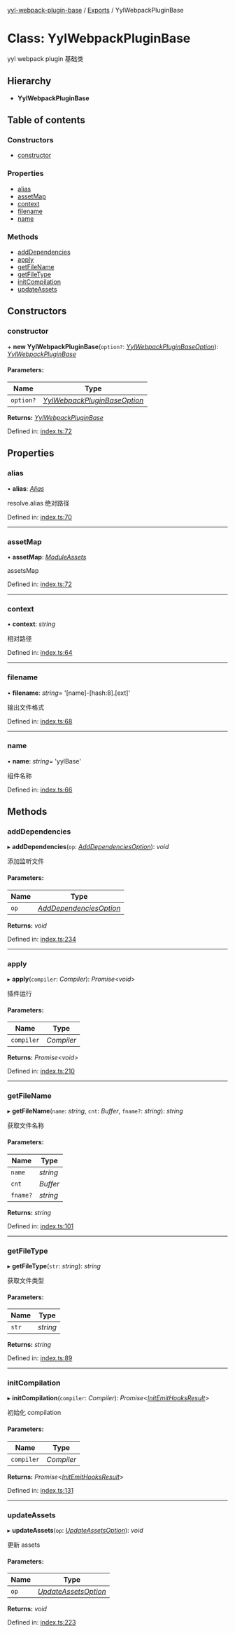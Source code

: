 [yyl-webpack-plugin-base](../README.md) / [Exports](../modules.md) / YylWebpackPluginBase

# Class: YylWebpackPluginBase

yyl webpack plugin 基础类

## Hierarchy

* **YylWebpackPluginBase**

## Table of contents

### Constructors

- [constructor](yylwebpackpluginbase.md#constructor)

### Properties

- [alias](yylwebpackpluginbase.md#alias)
- [assetMap](yylwebpackpluginbase.md#assetmap)
- [context](yylwebpackpluginbase.md#context)
- [filename](yylwebpackpluginbase.md#filename)
- [name](yylwebpackpluginbase.md#name)

### Methods

- [addDependencies](yylwebpackpluginbase.md#adddependencies)
- [apply](yylwebpackpluginbase.md#apply)
- [getFileName](yylwebpackpluginbase.md#getfilename)
- [getFileType](yylwebpackpluginbase.md#getfiletype)
- [initCompilation](yylwebpackpluginbase.md#initcompilation)
- [updateAssets](yylwebpackpluginbase.md#updateassets)

## Constructors

### constructor

\+ **new YylWebpackPluginBase**(`option?`: [*YylWebpackPluginBaseOption*](../interfaces/yylwebpackpluginbaseoption.md)): [*YylWebpackPluginBase*](yylwebpackpluginbase.md)

#### Parameters:

Name | Type |
------ | ------ |
`option?` | [*YylWebpackPluginBaseOption*](../interfaces/yylwebpackpluginbaseoption.md) |

**Returns:** [*YylWebpackPluginBase*](yylwebpackpluginbase.md)

Defined in: [index.ts:72](https://github.com/jackness1208/yyl-webpack-plugin-base/blob/2bd29c1/src/index.ts#L72)

## Properties

### alias

• **alias**: [*Alias*](../interfaces/alias.md)

resolve.alias 绝对路径

Defined in: [index.ts:70](https://github.com/jackness1208/yyl-webpack-plugin-base/blob/2bd29c1/src/index.ts#L70)

___

### assetMap

• **assetMap**: [*ModuleAssets*](../interfaces/moduleassets.md)

assetsMap

Defined in: [index.ts:72](https://github.com/jackness1208/yyl-webpack-plugin-base/blob/2bd29c1/src/index.ts#L72)

___

### context

• **context**: *string*

相对路径

Defined in: [index.ts:64](https://github.com/jackness1208/yyl-webpack-plugin-base/blob/2bd29c1/src/index.ts#L64)

___

### filename

• **filename**: *string*= '[name]-[hash:8].[ext]'

输出文件格式

Defined in: [index.ts:68](https://github.com/jackness1208/yyl-webpack-plugin-base/blob/2bd29c1/src/index.ts#L68)

___

### name

• **name**: *string*= 'yylBase'

组件名称

Defined in: [index.ts:66](https://github.com/jackness1208/yyl-webpack-plugin-base/blob/2bd29c1/src/index.ts#L66)

## Methods

### addDependencies

▸ **addDependencies**(`op`: [*AddDependenciesOption*](../interfaces/adddependenciesoption.md)): *void*

添加监听文件

#### Parameters:

Name | Type |
------ | ------ |
`op` | [*AddDependenciesOption*](../interfaces/adddependenciesoption.md) |

**Returns:** *void*

Defined in: [index.ts:234](https://github.com/jackness1208/yyl-webpack-plugin-base/blob/2bd29c1/src/index.ts#L234)

___

### apply

▸ **apply**(`compiler`: *Compiler*): *Promise*<*void*\>

插件运行

#### Parameters:

Name | Type |
------ | ------ |
`compiler` | *Compiler* |

**Returns:** *Promise*<*void*\>

Defined in: [index.ts:210](https://github.com/jackness1208/yyl-webpack-plugin-base/blob/2bd29c1/src/index.ts#L210)

___

### getFileName

▸ **getFileName**(`name`: *string*, `cnt`: *Buffer*, `fname?`: *string*): *string*

获取文件名称

#### Parameters:

Name | Type |
------ | ------ |
`name` | *string* |
`cnt` | *Buffer* |
`fname?` | *string* |

**Returns:** *string*

Defined in: [index.ts:101](https://github.com/jackness1208/yyl-webpack-plugin-base/blob/2bd29c1/src/index.ts#L101)

___

### getFileType

▸ **getFileType**(`str`: *string*): *string*

获取文件类型

#### Parameters:

Name | Type |
------ | ------ |
`str` | *string* |

**Returns:** *string*

Defined in: [index.ts:89](https://github.com/jackness1208/yyl-webpack-plugin-base/blob/2bd29c1/src/index.ts#L89)

___

### initCompilation

▸ **initCompilation**(`compiler`: *Compiler*): *Promise*<[*InitEmitHooksResult*](../interfaces/initemithooksresult.md)\>

初始化 compilation

#### Parameters:

Name | Type |
------ | ------ |
`compiler` | *Compiler* |

**Returns:** *Promise*<[*InitEmitHooksResult*](../interfaces/initemithooksresult.md)\>

Defined in: [index.ts:131](https://github.com/jackness1208/yyl-webpack-plugin-base/blob/2bd29c1/src/index.ts#L131)

___

### updateAssets

▸ **updateAssets**(`op`: [*UpdateAssetsOption*](../interfaces/updateassetsoption.md)): *void*

更新 assets

#### Parameters:

Name | Type |
------ | ------ |
`op` | [*UpdateAssetsOption*](../interfaces/updateassetsoption.md) |

**Returns:** *void*

Defined in: [index.ts:223](https://github.com/jackness1208/yyl-webpack-plugin-base/blob/2bd29c1/src/index.ts#L223)
